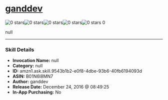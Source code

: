 # [ganddev](http://alexa.amazon.com/#skills/amzn1.ask.skill.9543b1b2-e0f8-4dbe-93b6-40fb6194093d)
![0 stars](../../images/ic_star_border_black_18dp_1x.png)![0 stars](../../images/ic_star_border_black_18dp_1x.png)![0 stars](../../images/ic_star_border_black_18dp_1x.png)![0 stars](../../images/ic_star_border_black_18dp_1x.png)![0 stars](../../images/ic_star_border_black_18dp_1x.png) 0

null

***

### Skill Details

* **Invocation Name:** null
* **Category:** null
* **ID:** amzn1.ask.skill.9543b1b2-e0f8-4dbe-93b6-40fb6194093d
* **ASIN:** B01N6I8MN7
* **Author:** ganddev
* **Release Date:** December 24, 2016 @ 08:49:25
* **In-App Purchasing:** No

